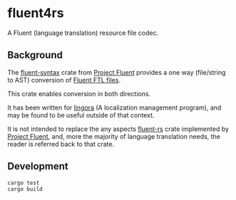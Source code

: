 # fluent4rs

A Fluent (language translation) resource file codec.

## Background

The [fluent-syntax](https://crates.io/crates/fluent_syntax) crate from [Project Fluent](https://projectfluent.org/)
provides a one way (file/string to AST) conversion of [Fluent FTL files](https://projectfluent.org/fluent/guide/).

This crate enables conversion in both directions.

It has been written for [lingora](https://github.com/nigeleke/lingora) (A localization management program), and may be
found to be useful outside of that context.

It is not intended to replace the any aspects [fluent-rs](https://github.com/projectfluent/fluent-rs)
crate implemented by [Project Fluent](https://projectfluent.org/), and, more the majority of language
translation needs, the reader is referred back to that crate.

## Development

```bash
cargo test
cargo build
```
